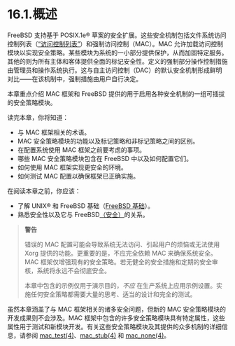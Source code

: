 # 16.1.概述

FreeBSD 支持基于 POSIX.1e® 草案的安全扩展。这些安全机制包括文件系统访问控制列表（[“访问控制列表”](https://docs.freebsd.org/en/books/handbook/security/index.html#fs-acl)）和强制访问控制（MAC）。MAC 允许加载访问控制模块以实现安全策略。某些模块为系统的一小部分提供保护，从而加固特定服务。其他的则为所有主体和客体提供全面的标记安全性。定义的强制部分操作控制措施由管理员和操作系统执行。这与自主访问控制（DAC）的默认安全机制形成鲜明对比——在该机制中，强制措施由用户自行决定。

本章重点介绍 MAC 框架和 FreeBSD 提供的用于启用各种安全机制的一组可插拔的安全策略模块。

读完本章，你将知道：

* 与 MAC 框架相关的术语。
* MAC 安全策略模块的功能以及标记策略和非标记策略之间的区别。
* 在配置系统使用 MAC 框架之前要考虑的事项。
* 哪些 MAC 安全策略模块包含在 FreeBSD 中以及如何配置它们。
* 如何使用 MAC 框架实现更安全的环境。
* 如何测试 MAC 配置以确保框架已正确实施。

在阅读本章之前，你应该：

* 了解 UNIX® 和 FreeBSD 基础（[FreeBSD 基础](https://docs.freebsd.org/en/books/handbook/basics/index.html#basics)）。
* 熟悉安全性以及它与 FreeBSD[（安全）](https://docs.freebsd.org/en/books/handbook/security/index.html#security)的关系。

>**警告**
>
>错误的 MAC 配置可能会导致系统无法访问、引起用户的烦恼或无法使用 Xorg 提供的功能。更重要的是，不应完全依赖 MAC 来确保系统安全。MAC 框架仅增强现有的安全策略。若无健全的安全措施和定期的安全审核，系统将永远不会彻底安全。 
> 
> 本章中包含的示例仅用于演示目的，_不应_ 在生产系统上应用示例设置。实施任何安全策略都需要大量的思考、适当的设计和完全的测试。


虽然本章涵盖了与 MAC 框架相关的诸多安全问题，但新的 MAC 安全策略模块的开发成果则不会涉及。MAC 框架中包含的许多安全策略模块具有特定属性，这些属性用于测试和新模块开发。有关这些安全策略模块及其提供的众多机制的详细信息，请参阅 [mac\_test(4)](https://www.freebsd.org/cgi/man.cgi?query=mac\_stub\&sektion=4\&format=html)、[mac\_stub(4)](https://www.freebsd.org/cgi/man.cgi?query=mac_stub&sektion=4&format=html) 和 [mac\_none(4)](https://www.freebsd.org/cgi/man.cgi?query=mac\_none\&sektion=4\&format=html)。
